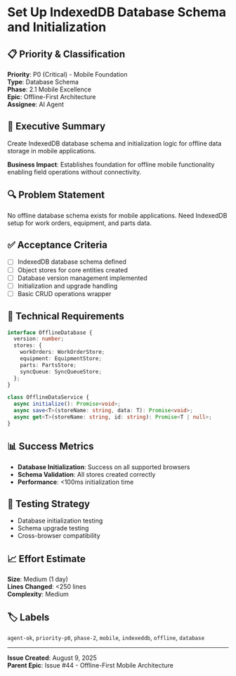 # Set Up IndexedDB Database Schema and Initialization

## 📋 Priority & Classification
**Priority**: P0 (Critical) - Mobile Foundation  
**Type**: Database Schema  
**Phase**: 2.1 Mobile Excellence  
**Epic**: Offline-First Architecture  
**Assignee**: AI Agent  

## 🎯 Executive Summary
Create IndexedDB database schema and initialization logic for offline data storage in mobile applications.

**Business Impact**: Establishes foundation for offline mobile functionality enabling field operations without connectivity.

## 🔍 Problem Statement
No offline database schema exists for mobile applications. Need IndexedDB setup for work orders, equipment, and parts data.

## ✅ Acceptance Criteria
- [ ] IndexedDB database schema defined
- [ ] Object stores for core entities created
- [ ] Database version management implemented
- [ ] Initialization and upgrade handling
- [ ] Basic CRUD operations wrapper

## 🔧 Technical Requirements
```typescript
interface OfflineDatabase {
  version: number;
  stores: {
    workOrders: WorkOrderStore;
    equipment: EquipmentStore;
    parts: PartsStore;
    syncQueue: SyncQueueStore;
  };
}

class OfflineDataService {
  async initialize(): Promise<void>;
  async save<T>(storeName: string, data: T): Promise<void>;
  async get<T>(storeName: string, id: string): Promise<T | null>;
}
```

## 📊 Success Metrics
- **Database Initialization**: Success on all supported browsers
- **Schema Validation**: All stores created correctly
- **Performance**: <100ms initialization time

## 🧪 Testing Strategy
- Database initialization testing
- Schema upgrade testing
- Cross-browser compatibility

## 📈 Effort Estimate
**Size**: Medium (1 day)  
**Lines Changed**: <250 lines  
**Complexity**: Medium

## 🏷️ Labels
`agent-ok`, `priority-p0`, `phase-2`, `mobile`, `indexeddb`, `offline`, `database`

---

**Issue Created**: August 9, 2025  
**Parent Epic**: Issue #44 - Offline-First Mobile Architecture
